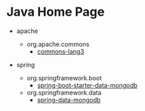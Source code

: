 # Java Home Page

* apache
    * org.apache.commons
        * [commons-lang3](./apache/commons-lang3.md)

* spring
    * org.springframework.boot
        * [spring-boot-starter-data-mongodb](./spring/spring-data-mongodb.md)
    * org.springframework.data
        * [spring-data-mongodb](./spring/spring-data-mongodb.md)
